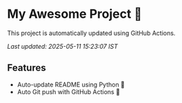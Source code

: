 # My Awesome Project 🚀

This project is automatically updated using GitHub Actions.

_Last updated: 2025-05-11 15:23:07 IST_

## Features
- Auto-update README using Python 🐍
- Auto Git push with GitHub Actions 🤖
